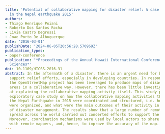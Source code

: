 ```yaml
---
title: 'Potential of collaborative mapping for disaster relief: A case study of openstreetmap
  in the Nepal earthquake 2015'
authors:
- Thiago Henrique Poiani
- Roberto Dos Santos Rocha
- Livia Castro Degrossi
- Joao Porto De Albuquerque
date: '2016-03-01'
publishDate: '2024-06-05T20:56:28.570969Z'
publication_types:
- paper-conference
publication: '*Proceedings of the Annual Hawaii International Conference on System
  Sciences*'
doi: 10.1109/HICSS.2016.31
abstract: In the aftermath of a disaster, there is an urgent need for base maps to
  support relief efforts, especially in developing countries. In response to this,
  the OpenStreetMap project has been leveraged to produce maps of disaster-affected
  areas in a collaborative way. However, there has been little investigation aimed
  at explaining the collaborative mapping activity itself. This study presents an
  exploratory case study on how the collaborative mapping activities that followed
  the Nepal Earthquake in 2015 were coordinated and structured, i.e. how volunteers
  were organized, and what were the main outcomes of their activity in the context
  of disaster management. The results show that a large number of remote contributors
  spread across the world carried out concerted efforts to support the relief work.
  Moreover, coordination mechanisms were used by local actors to share their knowledge
  with remote mappers, and, hence, to improve the accuracy of the map.
---
```


